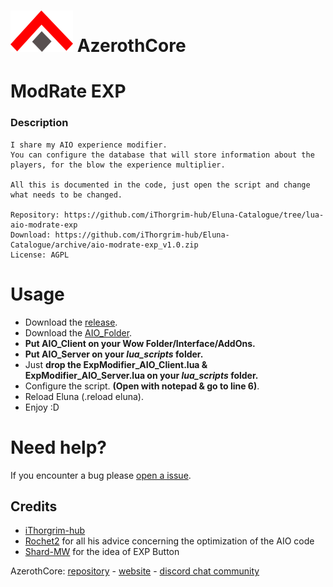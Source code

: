 # ![logo](https://raw.githubusercontent.com/azerothcore/azerothcore.github.io/master/images/logo-github.png) AzerothCore

# ModRate EXP

### Description

	I share my AIO experience modifier.
	You can configure the database that will store information about the players, for the blow the experience multiplier.

	All this is documented in the code, just open the script and change what needs to be changed.

    Repository: https://github.com/iThorgrim-hub/Eluna-Catalogue/tree/lua-aio-modrate-exp
    Download: https://github.com/iThorgrim-hub/Eluna-Catalogue/archive/aio-modrate-exp_v1.0.zip
    License: AGPL


# Usage

- Download the [release](https://github.com/iThorgrim-hub/Eluna-Catalogue/releases).
- Download the [AIO_Folder](https://github.com/Rochet2/AIO).
- **Put AIO_Client on your Wow Folder/Interface/AddOns.**
- **Put AIO_Server on your *lua_scripts* folder.**
- Just **drop the ExpModifier_AIO_Client.lua & ExpModifier_AIO_Server.lua on your *lua_scripts* folder.**
- Configure the script. **(Open with notepad & go to line 6)**.
- Reload Eluna (.reload eluna).
- Enjoy :D

# Need help?

If you encounter a bug please [open a issue](https://github.com/iThorgrim-hub/Eluna-Catalogue/issues/new).
     

## Credits

* [iThorgrim-hub](https://github.com/iThorgrim-hub)
* [Rochet2](https://github.com/Rochet2) for all his advice concerning the optimization of the AIO code
* [Shard-MW](https://github.com/Shard-MW) for the idea of EXP Button

AzerothCore: [repository](https://github.com/azerothcore) - [website](http://azerothcore.org/) - [discord chat community](https://discord.gg/PaqQRkd)
